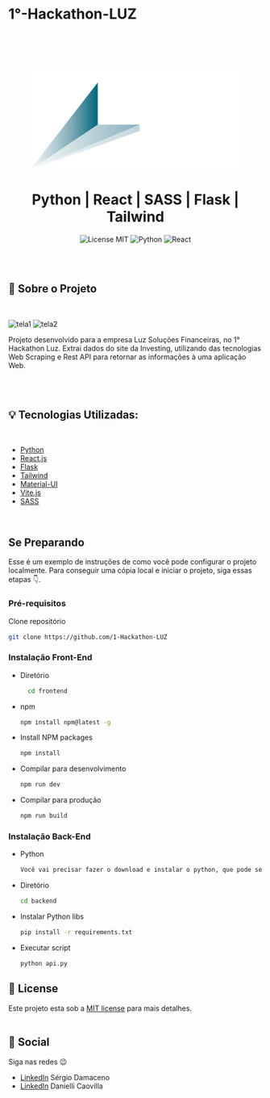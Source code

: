 # 1°-Hackathon-LUZ

<br />
<br />
<h1 align="center">
  <img alt="Luz" src="./frontend/src/static/images/logo-luz-white.svg" width="420px" /> 
  <br />
  <br />
   Python | React | SASS | Flask | Tailwind

</h1>

<p align="center">
  <img alt="License MIT" src="https://img.shields.io/badge/License-MIT-%2398C611" />
  <img alt="Python" src="https://img.shields.io/badge/%20language-Python-%232F74C0" />
  <img alt="React" src="https://img.shields.io/badge/%20language-React-%232F74C0" /> <br />
</p> 
<br />
<br />

## :bookmark: Sobre o Projeto
<br />


![tela1](https://user-images.githubusercontent.com/66697772/173468260-908530c8-f9d0-410c-9437-359c2ff8ebd9.png)
![tela2](https://user-images.githubusercontent.com/66697772/173468209-cc2a0837-f881-45cf-bec7-98a591828acc.png)



Projeto desenvolvido para a empresa Luz Soluções Financeiras, no 1° Hackathon Luz. Extrai dados do site da Investing, utilizando das tecnologias Web Scraping e Rest API para retornar as informações à uma aplicação Web.

<br />




<br />

## :bulb: Tecnologias Utilizadas:
<br />

* [Python](https://www.python.org)
* [React.js](https://reactjs.org/)
* [Flask](https://flask.palletsprojects.com/en/2.1.x/)
* [Tailwind](https://tailwindcss.com/)
* [Material-UI](https://mui.com/pt/)
* [Vite.js](https://vitejs.dev/)
* [SASS](https://sass-lang.com/)




<br />

## Se Preparando

Esse é um exemplo de instruções de como você pode configurar o projeto localmente.
Para conseguir uma cópia local e iniciar o projeto, siga essas etapas 👇.



### Pré-requisitos

Clone repositório 
   ```sh
   git clone https://github.com/1-Hackathon-LUZ
   ```

### Instalação Front-End
* Diretório
  ```sh
    cd frontend
    ```
* npm
  ```sh
  npm install npm@latest -g
  ```
* Install NPM packages
   ```sh
   npm install
   ```
 * Compilar para desenvolvimento
   ```sh
   npm run dev
   ```
 * Compilar para produção
   ```sh
   npm run build
   ```
   

### Instalação Back-End
  
  * Python
    ```sh
    Você vai precisar fazer o download e instalar o python, que pode ser feito na seguinte URL:(https://www.python.org/downloads/)
    ```
  * Diretório 
     ```sh
     cd backend
     ```
  * Instalar Python libs
     ```sh
     pip install -r requirements.txt
     ```
   * Executar script
     ```sh
     python api.py
     ```


## :memo: License

Este projeto esta sob a [MIT license](LICENSE) para mais detalhes.
<br />
<br />

## :wave: Social

Siga nas redes :wink:
<br />


- [LinkedIn](https://www.linkedin.com/in/sergio-damaceno-botelho/) Sérgio Damaceno
- [LinkedIn](https://www.linkedin.com/in/danielli-caovilla-1802a919a/) Danielli Caovilla

<br />
<br />



